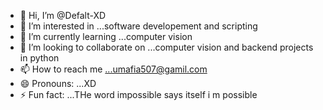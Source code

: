 - 👋 Hi, I’m @Defalt-XD
- 👀 I’m interested in ...software developement and scripting 
- 🌱 I’m currently learning ...computer vision
- 💞️ I’m looking to collaborate on ...computer vision and backend projects in python
- 📫 How to reach me ...umafia507@gamil.com
- 😄 Pronouns: ...XD
- ⚡ Fun fact: ...THe word impossible says itself i m possible 

<!---
Defalt-XD/Defalt-XD is a ✨ special ✨ repository because its `README.md` (this file) appears on your GitHub profile.
You can click the Preview link to take a look at your changes.
--->
